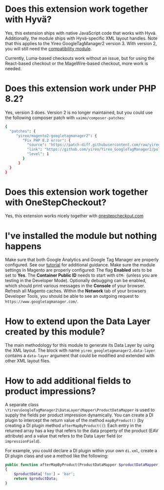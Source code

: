 # Does this extension work together with Hyvä?
Yes, this extension ships with native JavaScript code that works with Hyvä. Additionally, the module ships with Hyvä-specific XML layout handles. Note that this applies to the Yireo GoogleTagManager2 version 3. With version 2, you will still need the [compatibility module](https://gitlab.hyva.io/hyva-themes/hyva-compat/magento2-yireo-googletagmanager2/). 

Currently, Luma-based checkouts work without an issue, but for using the React-based checkout or the MageWire-based checkout, more work is needed.

# Does this extension work under PHP 8.2?
Yes, version 3 does. Version 2 is no longer maintained, but you could use the following composer patch with `vaimo/composer-patches`:
```bash
{
  "patches": {
     "yireo/magento2-googletagmanager2": {
        "Fix PHP 8.2 error": {
          "source": "https://patch-diff.githubusercontent.com/raw/yireo/Yireo_GoogleTagManager2/pull/136.diff",
          "link": "https://github.com/yireo/Yireo_GoogleTagManager2/pull/136",
          "level": 1
        }
      }
  }
}
```

# Does this extension work together with OneStepCheckout?
Yes, this extension works nicely together with [onestepcheckout.com](https://www.onestepcheckout.com/)

# I've installed the module but nothing happens
Make sure that both Google Analytics and Google Tag Manager are properly configured. See our [tutorial](/blob/master/TUTORIAL.md) for additional guidance. Make sure the module settings in Magento are properly configured: The flag **Enabled** sets to be set to **Yes**. The **Container Public ID** needs to start with `GTM-` (unless you are testing in the Developer Mode). Optionally debugging can be enabled, which should print various messages in the **Console** of your browser. Refresh all Magento caches. Within the **Network** tab of your browsers Developer Tools, you should be able to see an outgoing request to `https://www.googletagmanager.com/`.

# How to extend upon the Data Layer created by this module?
The main methodology for this module to generate its Data Layer by using the XML layout. The block with name `yireo_googletagmanager2.data-layer` contains a `data-layer` argument that could be modified and extended with other XML layout files.

# How to add additional fields to product impressions?
A separate class `\Yireo\GoogleTagManager2\DataLayer\Mapper\ProductDataMapper` is used to supply the fields per product impression dynamically. You can create a DI plugin to intercept the return value of the method `mapByProduct()` (by creating a DI plugin method `afterMapByProduct()`): Each entry in the returned array has a key that refers to the data property of the product (EAV attribute) and a value that refers to the Data Layer field (or `impressionField`). 

For example, you could declare a DI plugin within your own `di.xml`, create a DI plugin class and use a method like the following:
```php
public function afterMapByProduct(ProductDataMapper $productDataMapper, array $productData, ProductInterface $product): array 
{
    $productData['foo'] = 'bar';
    return $productData;
}
```

